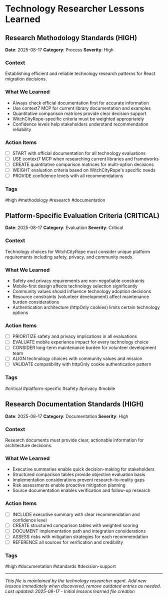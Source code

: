 # Technology Researcher Lessons Learned

## Research Methodology Standards (HIGH)
**Date**: 2025-08-17
**Category**: Process
**Severity**: High

### Context
Establishing efficient and reliable technology research patterns for React migration decisions.

### What We Learned
- Always check official documentation first for accurate information
- Use context7 MCP for current library documentation and examples
- Quantitative comparison matrices provide clear decision support
- WitchCityRope-specific criteria must be weighted appropriately
- Confidence levels help stakeholders understand recommendation reliability

### Action Items
- [ ] START with official documentation for all technology evaluations
- [ ] USE context7 MCP when researching current libraries and frameworks
- [ ] CREATE quantitative comparison matrices for multi-option decisions
- [ ] WEIGHT evaluation criteria based on WitchCityRope's specific needs
- [ ] PROVIDE confidence levels with all recommendations

### Tags
#high #methodology #research #documentation

## Platform-Specific Evaluation Criteria (CRITICAL)
**Date**: 2025-08-17
**Category**: Evaluation
**Severity**: Critical

### Context
Technology choices for WitchCityRope must consider unique platform requirements including safety, privacy, and community needs.

### What We Learned
- Safety and privacy requirements are non-negotiable constraints
- Mobile-first design affects technology selection significantly
- Community values should influence technology adoption decisions
- Resource constraints (volunteer development) affect maintenance burden considerations
- Authentication architecture (httpOnly cookies) limits certain technology options

### Action Items
- [ ] PRIORITIZE safety and privacy implications in all evaluations
- [ ] EVALUATE mobile experience impact for every technology choice
- [ ] CONSIDER long-term maintenance burden for volunteer development team
- [ ] ALIGN technology choices with community values and mission
- [ ] VALIDATE compatibility with httpOnly cookie authentication pattern

### Tags
#critical #platform-specific #safety #privacy #mobile

## Research Documentation Standards (HIGH)
**Date**: 2025-08-17
**Category**: Documentation
**Severity**: High

### Context
Research documents must provide clear, actionable information for architecture decisions.

### What We Learned
- Executive summaries enable quick decision-making for stakeholders
- Structured comparison tables provide objective evaluation basis
- Implementation considerations prevent research-to-reality gaps
- Risk assessments enable proactive mitigation planning
- Source documentation enables verification and follow-up research

### Action Items
- [ ] INCLUDE executive summary with clear recommendation and confidence level
- [ ] CREATE structured comparison tables with weighted scoring
- [ ] DOCUMENT implementation path and integration considerations
- [ ] ASSESS risks with mitigation strategies for each recommendation
- [ ] REFERENCE all sources for verification and credibility

### Tags
#high #documentation #standards #decision-support

---
*This file is maintained by the technology researcher agent. Add new lessons immediately when discovered, remove outdated entries as needed.*
*Last updated: 2025-08-17 - Initial lessons learned file creation*